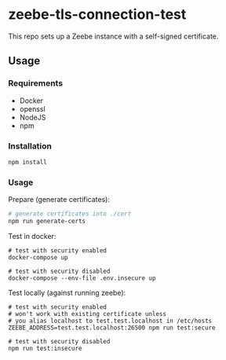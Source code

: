 # zeebe-tls-connection-test

This repo sets up a Zeebe instance with a self-signed certificate.

## Usage

### Requirements

* Docker
* openssl
* NodeJS
* npm

### Installation

```sh
npm install
```

### Usage

Prepare (generate certificates):

```sh
# generate certificates into ./cert
npm run generate-certs
```

Test in docker:

```
# test with security enabled
docker-compose up

# test with security disabled
docker-compose --env-file .env.insecure up
```

Test locally (against running zeebe):

```
# test with security enabled
# won't work with existing certificate unless
# you alias localhost to test.test.localhost in /etc/hosts
ZEEBE_ADDRESS=test.test.localhost:26500 npm run test:secure

# test with security disabled
npm run test:insecure
```